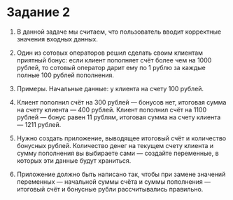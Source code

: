 # Задание 2

1. В данной задаче мы считаем, что пользователь вводит корректные значения входных данных.

2. Один из сотовых операторов решил сделать своим клиентам приятный бонус: если клиент пополняет счёт более чем на 1000 рублей, то сотовый оператор дарит ему по 1 рублю за каждые полные 100 рублей пополнения.

3. Примеры. Начальные данные: у клиента на счету 100 рублей.

4. Клиент пополнил счёт на 300 рублей — бонусов нет, итоговая сумма на счету клиента — 400 рублей.
Клиент пополнил счёт на 1100 рублей — бонус равен 11 рублям, итоговая сумма на счету клиента — 1211 рублей.

5. Нужно создать приложение, выводящее итоговый счёт и количество бонусных рублей. Количество денег на текущем счету клиента и сумму пополнения вы выбираете сами — создайте переменные, в которых эти данные будут храниться.

6. Приложение должно быть написано так, чтобы при замене значений переменных — начальной суммы счёта и суммы пополнения — итоговый счёт и бонусные рубли рассчитывались правильно.